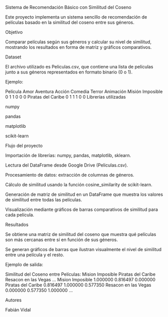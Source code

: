 Sistema de Recomendación Básico con Similitud del Coseno

Este proyecto implementa un sistema sencillo de recomendación de películas basado en la similitud del coseno entre sus géneros.

Objetivo

Comparar películas según sus géneros y calcular su nivel de similitud, mostrando los resultados en forma de matriz y gráficos comparativos.

Dataset

El archivo utilizado es Peliculas.csv, que contiene una lista de películas junto a sus géneros representados en formato binario (0 o 1).

Ejemplo:

Película	Amor	Aventura	Acción	Comedia	Terror	Animación
Misión Imposible	0	1	1	0	0	0
Piratas del Caribe	0	1	1	1	0	0
Librerías utilizadas

numpy

pandas

matplotlib

scikit-learn

Flujo del proyecto

Importación de librerías: numpy, pandas, matplotlib, sklearn.

Lectura del DataFrame desde Google Drive (Peliculas.csv).

Procesamiento de datos: extracción de columnas de géneros.

Cálculo de similitud usando la función cosine_similarity de scikit-learn.

Generación de matriz de similitud en un DataFrame que muestra los valores de similitud entre todas las películas.

Visualización mediante gráficos de barras comparativos de similitud para cada película.

Resultados

Se obtiene una matriz de similitud del coseno que muestra qué películas son más cercanas entre sí en función de sus géneros.

Se generan gráficos de barras que ilustran visualmente el nivel de similitud entre una película y el resto.

Ejemplo de salida:

Similitud del Coseno entre Películas:
                   Mision Imposible  Piratas del Caribe  Resacon en las Vegas ...
Mision Imposible            1.000000            0.816497               0.000000
Piratas del Caribe          0.816497            1.000000               0.577350
Resacon en las Vegas        0.000000            0.577350               1.000000
...

Autores

Fabián Vidal

